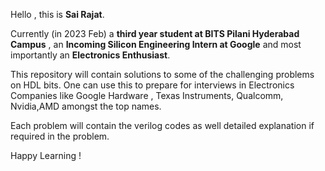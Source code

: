 Hello , this is **Sai Rajat**.

Currently (in 2023 Feb) a **third year student at BITS Pilani Hyderabad Campus** , an **Incoming Silicon Engineering Intern at Google** and most importantly an **Electronics Enthusiast**.

This repository will contain solutions to some of the challenging problems on HDL bits. 
One can use this to prepare for interviews in Electronics Companies like Google Hardware , Texas Instruments, Qualcomm, Nvidia,AMD amongst the top names.

Each problem will contain the verilog codes as well detailed explanation if required in the problem.

Happy Learning !
